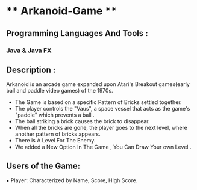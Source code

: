 # ** Arkanoid-Game **
## Programming Languages And Tools : 
### Java & Java FX

## Description :
Arkanoid is an arcade game expanded upon Atari's Breakout games(early ball and paddle video games) of the 1970s.

- The Game is based on a specific Pattern of Bricks settled together.
- The player controls the "Vaus", a space vessel that acts as the game's "paddle" which prevents a ball .
- The ball striking a brick causes the brick to disappear.
- When all the bricks are gone, the player goes to the next level, where another pattern of bricks appears.
- There is A Level For The Enemy.
- We added a New Option In The Game , You Can Draw Your own Level .

## Users of the Game:
▪ Player: Characterized by Name, Score, High Score.
